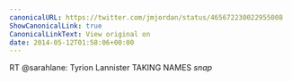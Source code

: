 ```yaml
---
canonicalURL: https://twitter.com/jmjordan/status/465672230022955008
ShowCanonicalLink: true
CanonicalLinkText: View original on
date: 2014-05-12T01:58:06+00:00
---
```

RT @sarahlane: Tyrion Lannister TAKING NAMES *snap*
